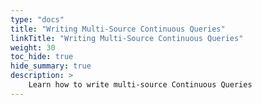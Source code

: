 ```yaml
---
type: "docs"
title: "Writing Multi-Source Continuous Queries"
linkTitle: "Writing Multi-Source Continuous Queries"
weight: 30
toc_hide: true
hide_summary: true
description: >
    Learn how to write multi-source Continuous Queries
---
```

